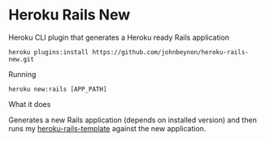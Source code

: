 Heroku Rails New
================

Heroku CLI plugin that generates a Heroku ready Rails application

    heroku plugins:install https://github.com/johnbeynon/heroku-rails-new.git

Running

    heroku new:rails [APP_PATH]

What it does

Generates a new Rails application (depends on installed version) and then runs my [heroku-rails-template](https://github.com/johnbeynon/heroku-rails-template) against the new application.

